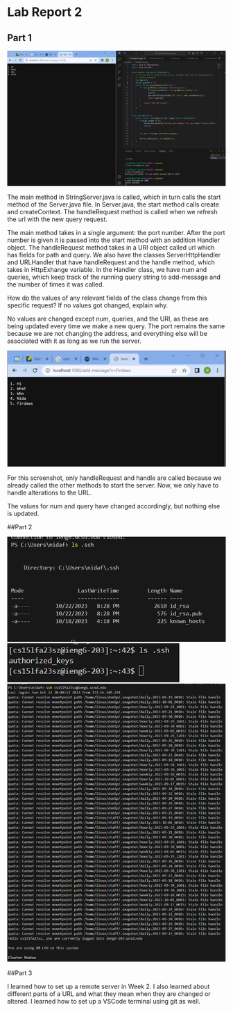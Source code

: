 # Lab Report 2
## Part 1
![Image](lab2ss1.png)

The main method in StringServer.java is called, which in turn calls the start method of the Server.java file. In Server.java, the start method calls create and createContext. The handleRequest method is called when we refresh the url with the new query request. 

The main method takes in a single argument: the port number. After the port number is given it is passed into the start method with an addition Handler object. The handleRequest method takes in a URI object called url which has fields for path and query. We also have the classes ServerHttpHandler and URLHandler that have handleRequest and the handle method, which takes in HttpExhange variable. In the Handler class, we have num and queries, which keep track of the running query string to add-message and the number of times it was called. 

How do the values of any relevant fields of the class change from this specific request? If no values got changed, explain why.

No values are changed except num, queries, and the URI, as these are being updated every time we make a new query. The port remains the same because we are not changing the address, and everything else will be associated with it as long as we run the server.

![Image](lab2ss2.png)

For this screenshot, only handleRequest and handle are called because we already called the other methods to start the server. Now, we only have to handle alterations to the URL. 

The values for num and query have changed accordingly, but nothing else is updated.

##Part 2

![Image](privatekeylab2.png)
![Image](publickeylab2.png)
![Image](nopasswordlab2.png)

##Part 3

I learned how to set up a remote server in Week 2. I also learned about different parts of a URL and what they mean when they are changed or altered. I learned how to set up a VSCode terminal using git as well. 



